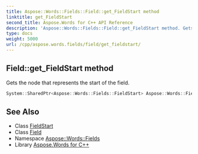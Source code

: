 ```yaml
---
title: Aspose::Words::Fields::Field::get_FieldStart method
linktitle: get_FieldStart
second_title: Aspose.Words for C++ API Reference
description: 'Aspose::Words::Fields::Field::get_FieldStart method. Gets the node that represents the start of the field in C++.'
type: docs
weight: 5000
url: /cpp/aspose.words.fields/field/get_fieldstart/
---
```

## Field::get_FieldStart method


Gets the node that represents the start of the field.

```cpp
System::SharedPtr<Aspose::Words::Fields::FieldStart> Aspose::Words::Fields::Field::get_FieldStart() const
```

## See Also

* Class [FieldStart](../../fieldstart/)
* Class [Field](../)
* Namespace [Aspose::Words::Fields](../../)
* Library [Aspose.Words for C++](../../../)
